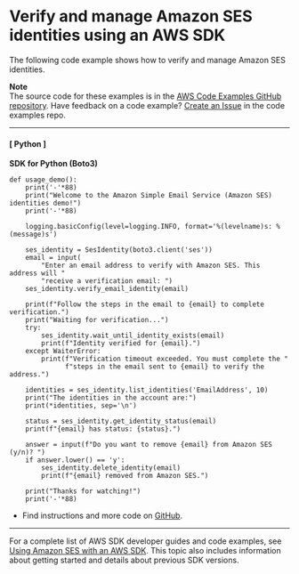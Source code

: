 # Verify and manage Amazon SES identities using an AWS SDK<a name="example_ses_Scenario_EmailIdentity_section"></a>

The following code example shows how to verify and manage Amazon SES identities\.

**Note**  
The source code for these examples is in the [AWS Code Examples GitHub repository](https://github.com/awsdocs/aws-doc-sdk-examples)\. Have feedback on a code example? [Create an Issue](https://github.com/awsdocs/aws-doc-sdk-examples/issues/new/choose) in the code examples repo\. 

------
#### [ Python ]

**SDK for Python \(Boto3\)**  
  

```
def usage_demo():
    print('-'*88)
    print("Welcome to the Amazon Simple Email Service (Amazon SES) identities demo!")
    print('-'*88)

    logging.basicConfig(level=logging.INFO, format='%(levelname)s: %(message)s')

    ses_identity = SesIdentity(boto3.client('ses'))
    email = input(
        "Enter an email address to verify with Amazon SES. This address will "
        "receive a verification email: ")
    ses_identity.verify_email_identity(email)

    print(f"Follow the steps in the email to {email} to complete verification.")
    print("Waiting for verification...")
    try:
        ses_identity.wait_until_identity_exists(email)
        print(f"Identity verified for {email}.")
    except WaiterError:
        print(f"Verification timeout exceeded. You must complete the "
              f"steps in the email sent to {email} to verify the address.")

    identities = ses_identity.list_identities('EmailAddress', 10)
    print("The identities in the account are:")
    print(*identities, sep='\n')

    status = ses_identity.get_identity_status(email)
    print(f"{email} has status: {status}.")

    answer = input(f"Do you want to remove {email} from Amazon SES (y/n)? ")
    if answer.lower() == 'y':
        ses_identity.delete_identity(email)
        print(f"{email} removed from Amazon SES.")

    print("Thanks for watching!")
    print('-'*88)
```
+  Find instructions and more code on [GitHub](https://github.com/awsdocs/aws-doc-sdk-examples/tree/main/python/example_code/ses#code-examples)\. 

------

For a complete list of AWS SDK developer guides and code examples, see [Using Amazon SES with an AWS SDK](sdk-general-information-section.md)\. This topic also includes information about getting started and details about previous SDK versions\.